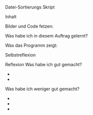 Datei-Sortierungs Skript


Inhalt

Bilder und Code fetzen:


Was habe ich in diesem Auftrag gelernt?



Was das Programm zeigt:


Selbstreflexion


Reflexion
Was habe ich gut gemacht?

-

-

Was habe ich weniger gut gemacht?

-

-

-

